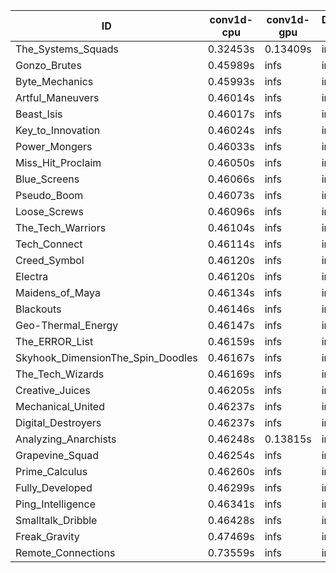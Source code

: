 |ID|conv1d-cpu|conv1d-gpu|DWSPConv2D-gpu|gemm-gpu|avg|
|-|-|-|-|-|-|
|The_Systems_Squads|0.32453s|0.13409s|infs|4.42320s|infs|
|Gonzo_Brutes|0.45989s|infs|infs|4.39955s|infs|
|Byte_Mechanics|0.45993s|infs|infs|4.41928s|infs|
|Artful_Maneuvers|0.46014s|infs|infs|4.39528s|infs|
|Beast_Isis|0.46017s|infs|infs|4.42445s|infs|
|Key_to_Innovation|0.46024s|infs|infs|4.37783s|infs|
|Power_Mongers|0.46033s|infs|infs|4.42753s|infs|
|Miss_Hit_Proclaim|0.46050s|infs|infs|4.41431s|infs|
|Blue_Screens|0.46066s|infs|infs|4.42169s|infs|
|Pseudo_Boom|0.46073s|infs|infs|4.39867s|infs|
|Loose_Screws|0.46096s|infs|infs|4.42191s|infs|
|The_Tech_Warriors|0.46104s|infs|infs|4.40388s|infs|
|Tech_Connect|0.46114s|infs|infs|4.42023s|infs|
|Creed_Symbol|0.46120s|infs|infs|4.35830s|infs|
|Electra|0.46120s|infs|infs|4.41478s|infs|
|Maidens_of_Maya|0.46134s|infs|infs|4.42940s|infs|
|Blackouts|0.46146s|infs|infs|4.36822s|infs|
|Geo-Thermal_Energy|0.46147s|infs|infs|4.40699s|infs|
|The_ERROR_List|0.46159s|infs|infs|4.39351s|infs|
|Skyhook_DimensionThe_Spin_Doodles|0.46167s|infs|infs|4.43052s|infs|
|The_Tech_Wizards|0.46169s|infs|infs|4.41459s|infs|
|Creative_Juices|0.46205s|infs|infs|4.49763s|infs|
|Mechanical_United|0.46237s|infs|infs|4.40239s|infs|
|Digital_Destroyers|0.46237s|infs|infs|4.38900s|infs|
|Analyzing_Anarchists|0.46248s|0.13815s|infs|4.41900s|infs|
|Grapevine_Squad|0.46254s|infs|infs|4.41356s|infs|
|Prime_Calculus|0.46260s|infs|infs|4.41690s|infs|
|Fully_Developed|0.46299s|infs|infs|4.42251s|infs|
|Ping_Intelligence|0.46341s|infs|infs|4.42936s|infs|
|Smalltalk_Dribble|0.46428s|infs|infs|4.37390s|infs|
|Freak_Gravity|0.47469s|infs|infs|4.43576s|infs|
|Remote_Connections|0.73559s|infs|infs|4.44514s|infs|

